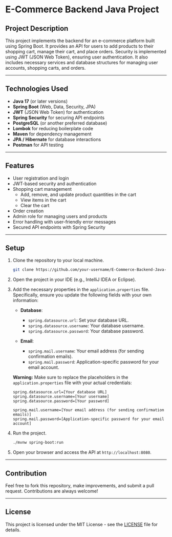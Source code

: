 # E-Commerce Backend Java Project

## Project Description

This project implements the backend for an e-commerce platform built using Spring Boot. It provides an API for users to add products to their shopping cart, manage their cart, and place orders. Security is implemented using JWT (JSON Web Token), ensuring user authentication. It also includes necessary services and database structures for managing user accounts, shopping carts, and orders.

---

## Technologies Used

- **Java 17** (or later versions)
- **Spring Boot** (Web, Data, Security, JPA)
- **JWT** (JSON Web Token) for authentication
- **Spring Security** for securing API endpoints
- **PostgreSQL** (or another preferred database)
- **Lombok** for reducing boilerplate code
- **Maven** for dependency management
- **JPA / Hibernate** for database interactions
- **Postman** for API testing

---

## Features

- User registration and login
- JWT-based security and authentication
- Shopping cart management
  - Add, remove, and update product quantities in the cart
  - View items in the cart
  - Clear the cart
- Order creation
- Admin role for managing users and products
- Error handling with user-friendly error messages
- Secured API endpoints with Spring Security

---

## Setup

1. Clone the repository to your local machine.

    ```bash
    git clone https://github.com/your-username/E-Commerce-Backend-Java-Project.git
    ```

2. Open the project in your IDE (e.g., IntelliJ IDEA or Eclipse).

3. Add the necessary properties in the `application.properties` file. Specifically, ensure you update the following fields with your own information:

    - **Database**:
      - `spring.datasource.url`: Set your database URL.
      - `spring.datasource.username`: Your database username.
      - `spring.datasource.password`: Your database password.
      
    - **Email**:
      - `spring.mail.username`: Your email address (for sending confirmation emails).
      - `spring.mail.password`: Application-specific password for your email account.

    **Warning:** Make sure to replace the placeholders in the `application.properties` file with your actual credentials:
    
    ```properties
    spring.datasource.url=[Your database URL]
    spring.datasource.username=[Your username]
    spring.datasource.password=[Your password]
    
    spring.mail.username=[Your email address (for sending confirmation emails)]
    spring.mail.password=[Application-specific password for your email account]
    ```

4. Run the project.

    ```bash
    ./mvnw spring-boot:run
    ```

5. Open your browser and access the API at `http://localhost:8080`.

---

## Contribution

Feel free to fork this repository, make improvements, and submit a pull request. Contributions are always welcome!

---

## License

This project is licensed under the MIT License - see the [LICENSE](LICENSE) file for details.
